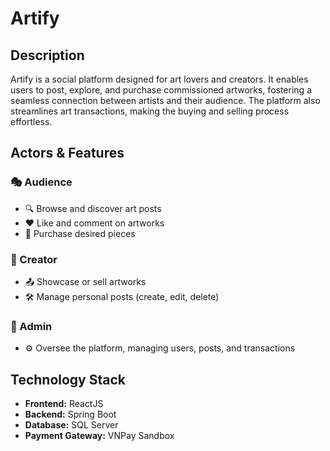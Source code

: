 # Artify

## Description  
Artify is a social platform designed for art lovers and creators. It enables users to post, explore, and purchase commissioned artworks, fostering a seamless connection between artists and their audience. The platform also streamlines art transactions, making the buying and selling process effortless.  

## Actors & Features  

### 🎭 Audience  
- 🔍 Browse and discover art posts  
- ❤️ Like and comment on artworks  
- 🛒 Purchase desired pieces  

### 🎨 Creator  
- 📤 Showcase or sell artworks  
- 🛠 Manage personal posts (create, edit, delete)  

### 🔧 Admin  
- ⚙️ Oversee the platform, managing users, posts, and transactions  

## Technology Stack  
- **Frontend:** ReactJS  
- **Backend:** Spring Boot  
- **Database:** SQL Server  
- **Payment Gateway:** VNPay Sandbox  
